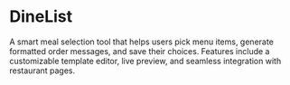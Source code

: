 # DineList
A smart meal selection tool that helps users pick menu items, generate formatted order messages, and save their choices. Features include a customizable template editor, live preview, and seamless integration with restaurant pages.
